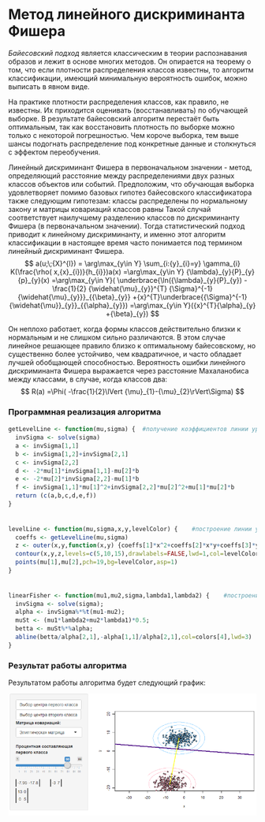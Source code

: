 # Метод линейного дискриминанта Фишера

*Байесовский подход* является классическим в теории распознавания образов и лежит в основе многих методов. Он опирается на теорему о том, что если плотности распределения классов известны, то алгоритм классификации, имеющий минимальную вероятность ошибок, можно выписать в явном виде.

На практике плотности распределения классов, как правило, не известны. Их приходится оценивать (восстанавливать) по обучающей выборке. В результате байесовский алгоритм перестаёт быть оптимальным, так как восстановить плотность по выборке можно только с некоторой погрешностью. Чем короче выборка, тем выше шансы подогнать распределение под конкретные данные и столкнуться с эффектом переобучения.

Линейный дискриминант Фишера в первоначальном значении - метод, определяющий расстояние между распределениями двух разных классов объектов или событий. Предположим, что обучающая выборка удовлетворяет помимо базовых гипотез байесовского классификатора также следующим гипотезам: классы распределены по нормальному закону и матрицы ковариаций классов равны Такой случай соответствует наилучшему разделению классов по дискриминанту Фишера (в первоначальном значении). Тогда статистический подход приводит к линейному дискриминанту, и именно этот алгоритм классификации в настоящее время часто понимается под термином линейный дискриминант Фишера.
$$
a(u;\;{X}^{l}) = \arg\max_{y\in Y} \sum_{i:{y}_{i}=y} \gamma_{i} K(\frac{\rho( x,{x}_{i})}{h_{i}})a(x) =\arg\max_{y\in Y} {\lambda}_{y}{P}_{y}{p}_{y}(x) =\arg\max_{y\in Y}( \underbrace{\ln({\lambda}_{y}{P}_{y}) -\frac{1}{2} {\widehat{\mu}_{y}}^{T} {\Sigma}^{-1} {\widehat{\mu}_{y}}}_{{\beta}_{y}} +{x}^{T}\underbrace{{\Sigma}^{-1} {\widehat{\mu}}_{y}}_{{\alpha}_{y}}) =\arg\max_{y\in Y}({x}^{T}{\alpha}_{y} +{\beta}_{y})
$$

Он неплохо работает, когда формы классов действительно близки к нормальным и не слишком сильно различаются. В этом случае линейное решающее правило близко к оптимальному байесовскому, но существенно более устойчиво, чем квадратичное, и часто обладает лучшей обобщающей способностью. Вероятность ошибки линейного дискриминанта Фишера выражается через расстояние Махаланобиса между классами, в случае, когда классов два:
$$
R(a) =\Phi( -\frac{1}{2}\lVert {\mu}_{1}-{\mu}_{2}\rVert\Sigma)
$$

### Программная реализация алгоритма

```R
getLevelLine <- function(mu,sigma) {  #получение коэффициентов линии уровня (x-mu)^T %*% Sig^-1 %*% (x-mu)
  invSigma <- solve(sigma)
  a <- invSigma[1,1]
  b <- invSigma[1,2]+invSigma[2,1]
  c <- invSigma[2,2]
  d <- -2*mu[1]*invSigma[1,1]-mu[2]*b
  e <- -2*mu[2]*invSigma[2,2]-mu[1]*b
  f <- invSigma[1,1]*mu[1]^2+invSigma[2,2]*mu[2]^2+mu[1]*mu[2]*b
  return (c(a,b,c,d,e,f))
}
  
  
levelLine <- function(mu,sigma,x,y,levelColor) {    #построение линии уровня
  coeffs <- getLevelLine(mu,sigma)
  z <- outer(x,y,function(x,y) {coeffs[1]*x^2+coeffs[2]*x*y+coeffs[3]*y^2+coeffs[4]*x+coeffs[5]*y+coeffs[6]})
  contour(x,y,z,levels=c(5,10,15),drawlabels=FALSE,lwd=1,col=levelColor,add=TRUE)
  points(mu[1],mu[2],pch=19,bg=levelColor,asp=1)
}
  
  
linearFisher <- function(mu1,mu2,sigma,lambda1,lambda2) {    #построение разделяющей прямой Фишера
  invSigma <- solve(sigma);
  alpha <- invSigma%*%t(mu1-mu2);
  muSt <- (mu1*lambda2+mu2*lambda1)*0.5;
  betta <- muSt%*%alpha;
  abline(betta/alpha[2,1],-alpha[1,1]/alpha[2,1],col=colors[4],lwd=3)
}
```

### Результат работы алгоритма

Результатом работы алгоритма будет следующий график:

![Fisher](Fisher.png)